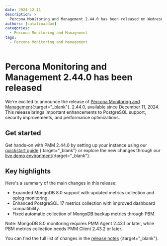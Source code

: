 ```yaml
---
date: 2024-12-11
description: >
  Percona Monitoring and Management 2.44.0 has been released on Wednesday, December 11, 2024.
authors: [catalinaadam]
categories:
  - Percona Monitoring and Management
tags:
  - Percona Monitoring and Management
---
```


# Percona Monitoring and Management 2.44.0 has been released

<!-- more -->

We're excited to announce the release of 
[Percona Monitoring and Management](https://docs.percona.com/percona-monitoring-and-management/index.html){:target="_blank"}. 2.44.0, available since December 11, 2024. This release brings important enhancements to PostgreSQL support, security improvements, and performance optimizations.

## Get started

Get hands-on with PMM 2.44.0 by setting up your instance using our [quickstart guide](https://docs.percona.com/percona-monitoring-and-management/quickstart/index.html) {:target="_blank"} or explore the new changes through our [live demo environment](https://pmmdemo.percona.com){:target="_blank"}.

## Key highlights

Here's a summary of the main changes in this release:
- Expanded MongoDB 8.0 support with updated metrics collection and oplog monitoring.
- Enhanced PostgreSQL 17 metrics collection with improved dashboard compatibility.
- Fixed automatic collection of MongoDB backup metrics through PBM.

Note: MongoDB 8.0 monitoring requires PMM Agent 2.43.1 or later, while PBM metrics collection needs PMM Client 2.43.2 or later.

You can find the full list of changes in the [release notes](https://docs.percona.com/percona-monitoring-and-management/release-notes/2.44.0.html) {:target="_blank"}.







